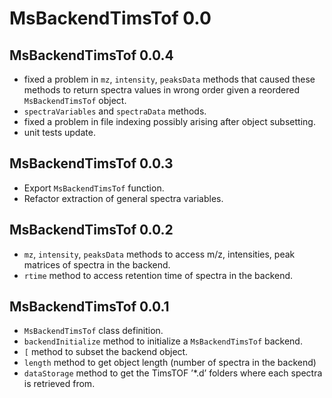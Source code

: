 # MsBackendTimsTof 0.0

## MsBackendTimsTof 0.0.4

- fixed a problem in `mz`, `intensity`, `peaksData` methods that caused these
  methods to return spectra values in wrong order given a reordered
  `MsBackendTimsTof` object.
- `spectraVariables` and `spectraData` methods.
- fixed a problem in file indexing possibly arising after object subsetting.
- unit tests update.

## MsBackendTimsTof 0.0.3

- Export `MsBackendTimsTof` function.
- Refactor extraction of general spectra variables.

## MsBackendTimsTof 0.0.2

- `mz`, `intensity`, `peaksData` methods to access m/z, intensities, peak
  matrices of spectra in the backend.
- `rtime` method to access retention time of spectra in the backend.

## MsBackendTimsTof 0.0.1

- `MsBackendTimsTof` class definition.
- `backendInitialize` method to initialize a `MsBackendTimsTof` backend.
- `[` method to subset the backend object.
- `length` method to get object length (number of spectra in the backend)
- `dataStorage` method to get the TimsTOF ’*.d’ folders where each spectra is
  retrieved from.
